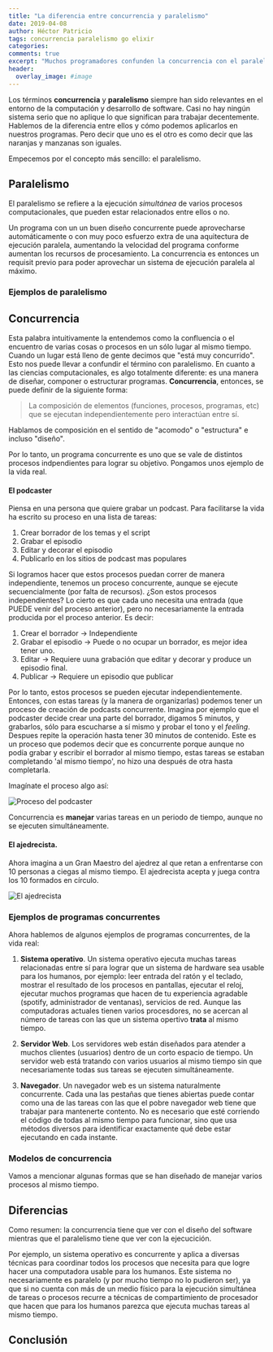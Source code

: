```yaml
---
title: "La diferencia entre concurrencia y paralelismo"
date: 2019-04-08
author: Héctor Patricio
tags: concurrencia paralelismo go elixir
categories: 
comments: true
excerpt: "Muchos programadores confunden la concurrencia con el paralelismo, aunque son conceptos que se relacionan, no son lo mismo"
header:
  overlay_image: #image
---
```


Los términos **concurrencia** y **paralelismo** siempre han sido relevantes en el entorno de la computación y desarrollo de software. Casi no hay ningún sistema serio que no aplique lo que significan para trabajar decentemente. Hablemos de la diferencia entre ellos y cómo podemos aplicarlos en nuestros programas.
Pero decir que uno es el otro es como decir que las naranjas y manzanas son iguales.

Empecemos por el concepto más sencillo: el paralelismo.

## Paralelismo

El paralelismo se refiere a la ejecución _simultánea_ de varios procesos computacionales, que pueden estar relacionados entre ellos o no.

Un programa con un un buen diseño concurrente puede aprovecharse automáticamente o con muy poco esfuerzo extra de una aquitectura de ejecución paralela, aumentando la velocidad del programa conforme aumentan los recursos de procesamiento. La concurrencia es entonces un requisit previo para poder aprovechar un sistema de ejecución paralela al máximo.

### Ejemplos de paralelismo

## Concurrencia

Esta palabra intuitivamente la entendemos como la confluencia o el encuentro de varias cosas o procesos en un sólo lugar al mismo tiempo. Cuando un lugar está lleno de gente decimos que "está muy concurrido". Esto nos puede llevar a confundir el término con paralelismo. En cuanto a las ciencias computacionales, es algo totalmente diferente: es una manera de diseñar, componer o estructurar programas. **Concurrencia**, entonces, se puede definir de la siguiente forma:

> La composición de elementos (funciones, procesos, programas, etc) que se ejecutan independientemente pero interactúan entre sí.

Hablamos de composición en el sentido de "acomodo" o "estructura" e incluso "diseño".

Por lo tanto, un programa concurrente es uno que se vale de distintos procesos indpendientes para lograr su objetivo.
Pongamos unos ejemplo de la vida real.

#### El podcaster

Piensa en una persona que quiere grabar un podcast. Para facilitarse la vida ha escrito su proceso en una lista de tareas:
1. Crear borrador de los temas y el script
2. Grabar el episodio
3. Editar y decorar el episodio
4. Publicarlo en los sitios de podcast mas populares

Si logramos hacer que estos procesos puedan correr de manera independiente, tenemos un proceso concurrente, aunque se ejecute secuencialmente (por falta de recursos). ¿Son estos procesos independientes? Lo cierto es que cada uno necesita una entrada (que PUEDE venir del proceso anterior), pero no necesariamente la entrada producida por el proceso anterior. Es decir:

1. Crear el borrador -> Independiente
2. Grabar el episodio -> Puede o no ocupar un borrador, es mejor idea tener uno.
3. Editar -> Requiere uuna grabación que editar y decorar y produce un episodio final.
4. Publicar -> Requiere un episodio que publicar

Por lo tanto, estos procesos se pueden ejecutar independientemente. Entonces, con estas tareas (y la manera de organizarlas) podemos tener un proceso de creación de podcasts concurrente. Imagina por ejemplo que el podcaster decide crear una parte del borrador, digamos 5 minutos, y grabarlos, sólo para escucharse a sí mismo y probar el tono y el _feeling_. Despues repite la operación hasta tener 30 minutos de contenido. Este es un proceso que podemos decir que es concurrente porque aunque no podía grabar y escribir el borrador al mismo tiempo, estas tareas se estaban completando 'al mismo tiempo', no hizo una después de otra hasta completarla.

Imagínate el proceso algo así:

![Proceso del podcaster](https://res.cloudinary.com/hectorip/image/upload/v1555440917/IMG_0033_sypjyx.jpg)


Concurrencia es **manejar** varias tareas en un periodo de tiempo, aunque no se ejecuten simultáneamente.

#### El ajedrecista.

Ahora imagina a un Gran Maestro del ajedrez al que retan a enfrentarse con 10 personas a ciegas al mismo tiempo.
El ajedrecista acepta y juega contra los 10 formados en círculo.

![El ajedrecista](https://res.cloudinary.com/hectorip/image/upload/v1555440939/IMG_0034_dyakuk.jpg)

### Ejemplos de programas concurrentes

Ahora hablemos de algunos ejemplos de programas concurrentes, de la vida real:

1. **Sistema operativo**. Un sistema operativo ejecuta muchas tareas relacionadas entre sí para lograr que un sistema de hardware sea usable para los humanos, por ejemplo: leer entrada del ratón y el teclado, mostrar el resultado de los procesos en pantallas, ejecutar el reloj, ejecutar muchos programas que hacen de tu experiencia agradable (spotify, administrador de ventanas), servicios de red. Aunque las computadoras actuales tienen varios procesdores, no se acercan al número de tareas con las que un sistema opertivo **trata** al mismo tiempo.

2. **Servidor Web**. Los servidores web están diseñados para atender a muchos clientes (usuarios) dentro de un corto espacio de tiempo. Un servidor web está tratando con varios usuarios al mismo tiempo sin que necesariamente todas sus tareas se ejecuten simultáneamente.

3. **Navegador**. Un navegador web es un sistema naturalmente concurrente. Cada una las pestañas que tienes abiertas puede contar como una de las tareas con las que el pobre navegador web tiene que trabajar para mantenerte contento. No es necesario que esté corriendo el código de todas al mismo tiempo para funcionar, sino que usa métodos diversos para identificar exactamente qué debe estar ejecutando en cada instante.

### Modelos de concurrencia

Vamos a mencionar algunas formas que se han diseñado de manejar varios procesos al mismo tiempo.


## Diferencias

Como resumen: la concurrencia tiene que ver con el diseño del software mientras que el paralelismo tiene que ver con la ejecucición.

Por ejemplo, un sistema operativo es concurrente y aplica a diversas técnicas para coordinar todos los procesos que necesita para que logre hacer una computadora usable para los humanos. Este sistema no necesariamente es paralelo (y por mucho tiempo no lo pudieron ser), ya que si no cuenta con más de un medio físico para la ejecución simultánea de tareas o procesos recurre a técnicas de compartimiento de procesador que hacen que para los humanos parezca que ejecuta muchas tareas al mismo tiempo.

## Conclusión
